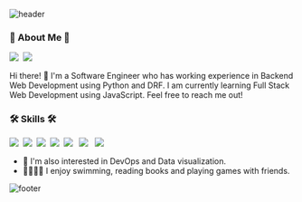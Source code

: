 <!-- ### Hi there 👋 -->

![header](https://capsule-render.vercel.app/api?type=waving&color=auto&height=200&section=header&text=EAT%20·%20PRAY%20·%20CODE&fontSize=45&animation=twinkling&text-color=black)
<h3><b>🌼 About Me 🌼</b></h3>
<p><a href="mailto:janice.hae.lee@gmail.com" target="_blank"><img src="https://img.shields.io/badge/janice.hae.lee@gmail.com-red?style=flat-square&logo=Gmail&logoColor=white&link=mailto:janice.hae.lee@gmail.com"/></a>&nbsp
<a href="https://www.linkedin.com/in/janice-yerin-lee/" target="_blank"><img src="https://img.shields.io/badge/JaniceLee-blue?style=flat-square&logo=Linkedin&logoColor=white"/></a></p>
<p> Hi there! 👋 I'm a Software Engineer who has working experience in Backend Web Development using Python and DRF. I am currently learning Full Stack Web Development using JavaScript. Feel free to reach me out!</p>

<h3><b>🛠 Skills 🛠</b></h3>
<p>
  <img src="https://img.shields.io/badge/Python-blue?style=flat-square&logo=Python&logoColor=white"/>&nbsp
  <img src="https://img.shields.io/badge/Django-darkgreen?style=flat-square&logo=Django&logoColor=white"/>&nbsp
  <img src="https://img.shields.io/badge/Javascript-yellow?style=flat-square&logo=Javascript&logoColor=white"/>&nbsp 
  <img src="https://img.shields.io/badge/HTML-orange?style=flat-square&logo=HTML&logoColor=white"/>&nbsp
  <img src="https://img.shields.io/badge/CSS3-purple?style=flat-square&logo=CSS3&logoColor=white"/> &nbsp
  <img src="https://img.shields.io/badge/React-skyblue?style=flat-square&logo=React&logoColor=white"/> &nbsp
  <img src="https://img.shields.io/badge/Node.js-green?style=flat-square&logo=Node.js&logoColor=white"/> &nbsp
</p>

- 🌱 I'm also interested in DevOps and Data visualization.
- 🏊🏻‍♀️🎳 I enjoy swimming, reading books and playing games with friends.

![footer](https://capsule-render.vercel.app/api?type=waving&color=auto&height=100&section=footer)
